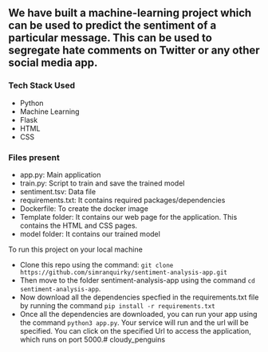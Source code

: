
## We have built a machine-learning project which can be used to predict the sentiment of a particular message. This can be used to segregate hate comments on Twitter or any other social media app.

### Tech Stack Used
- Python
- Machine Learning
- Flask
- HTML
- CSS

### Files present
- app.py: Main application
- train.py: Script to train and save the trained model
- sentiment.tsv: Data file
- requirements.txt: It contains required packages/dependencies
- Dockerfile: To create the docker image
- Template folder: It contains our web page for the application. This contains the HTML and CSS pages.
- model folder: It contains our trained model

To run this project on your local machine 
- Clone this repo using the command:
`git clone https://github.com/simranquirky/sentiment-analysis-app.git`
- Then move to the folder sentiment-analysis-app using the command `cd sentiment-analysis-app`.
- Now download all the dependencies specfied in the requirements.txt file by running the command `pip install -r requirements.txt`
- Once all the dependencies are downloaded, you can run your app using the command `python3 app.py`. Your service will run and the url will be specified. You can click on the specified Url to access the application, which runs on port 5000.#   c l o u d y _ p e n g u i n s  
 